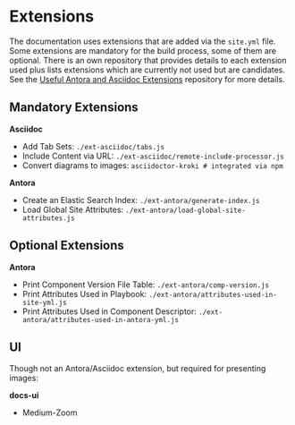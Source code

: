 # Extensions

The documentation uses extensions that are added via the `site.yml` file. Some extensions are mandatory for the build process, some of them are optional. There is an own repository that provides details to each extension used plus lists extensions which are currently not used but are candidates. See the [Useful Antora and Asciidoc Extensions](https://github.com/mmattel/Antora-Asciidoc-Extensions) repository for more details.

## Mandatory Extensions

**Asciidoc**

* Add Tab Sets: `./ext-asciidoc/tabs.js`
* Include Content via URL: `./ext-asciidoc/remote-include-processor.js`
* Convert diagrams to images: `asciidoctor-kroki # integrated via npm`

**Antora**

* Create an Elastic Search Index: `./ext-antora/generate-index.js`
* Load Global Site Attributes: `./ext-antora/load-global-site-attributes.js`

## Optional Extensions

**Antora**

* Print Component Version File Table: `./ext-antora/comp-version.js`
* Print Attributes Used in Playbook: `./ext-antora/attributes-used-in-site-yml.js`
* Print Attributes Used in Component Descriptor: `./ext-antora/attributes-used-in-antora-yml.js`

## UI

Though not an Antora/Asciidoc extension, but required for presenting images:

**docs-ui**

* Medium-Zoom
